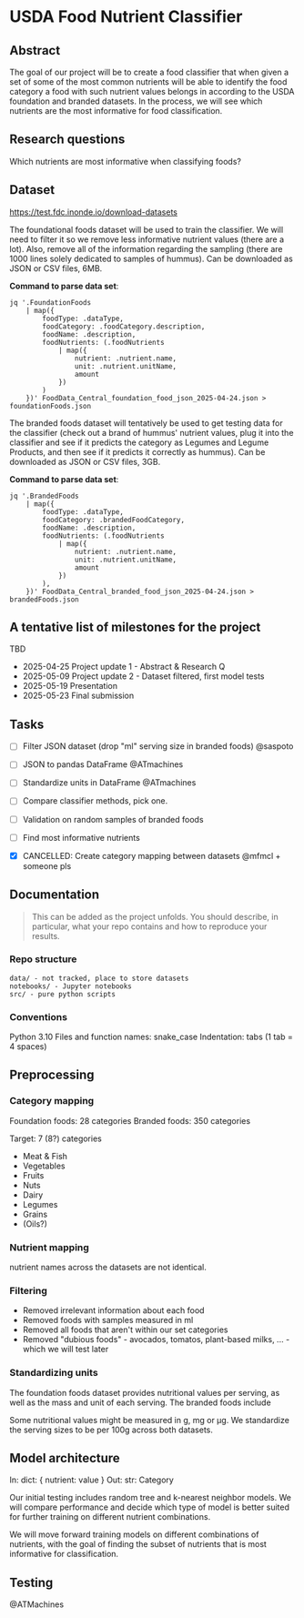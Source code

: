 # USDA Food Nutrient Classifier

## Abstract
The goal of our project will be to create a food classifier that when given a set of some of the most common nutrients will be able to identify the food category a food with such nutrient values belongs in according to the USDA foundation and branded datasets. In the process, we will see which nutrients are the most informative for food classification.

## Research questions
Which nutrients are most informative when classifying foods?

## Dataset
https://test.fdc.inonde.io/download-datasets

The foundational foods dataset will be used to train the classifier. We will need to filter it so we remove less informative nutrient values (there are a lot). Also, remove all of the information regarding the sampling (there are 1000 lines solely dedicated to samples of hummus). Can be downloaded as JSON or CSV files, 6MB.

**Command to parse data set**:
```
jq '.FoundationFoods
    | map({
        foodType: .dataType,
        foodCategory: .foodCategory.description,
        foodName: .description,
        foodNutrients: (.foodNutrients
            | map({
                nutrient: .nutrient.name,
                unit: .nutrient.unitName,
                amount
            })
        )
    })' FoodData_Central_foundation_food_json_2025-04-24.json > foundationFoods.json
```

The branded foods dataset will tentatively be used to get testing data for the classifier (check out a brand of hummus' nutrient values, plug it into the classifier and see if it predicts the category as Legumes and Legume Products, and then see if it predicts it correctly as hummus). Can be downloaded as JSON or CSV files, 3GB.

**Command to parse data set**:
```
jq '.BrandedFoods
    | map({
        foodType: .dataType,
        foodCategory: .brandedFoodCategory,
        foodName: .description,
        foodNutrients: (.foodNutrients
            | map({
                nutrient: .nutrient.name,
                unit: .nutrient.unitName,
                amount
            })
        ),
    })' FoodData_Central_branded_food_json_2025-04-24.json > brandedFoods.json
```
## A tentative list of milestones for the project
TBD

- 2025-04-25 Project update 1 - Abstract & Research Q
- 2025-05-09 Project update 2 - Dataset filtered, first model tests
- 2025-05-19 Presentation
- 2025-05-23 Final submission

## Tasks

- [ ] Filter JSON dataset (drop "ml" serving size in branded foods) @saspoto
- [ ] JSON to pandas DataFrame @ATmachines
- [ ] Standardize units in DataFrame @ATmachines
- [ ] Compare classifier methods, pick one.
- [ ] Validation on random samples of branded foods
- [ ] Find most informative nutrients
- [x] CANCELLED: Create category mapping between datasets @mfmcl + someone pls


## Documentation
> This can be added as the project unfolds. You should describe, in particular, what your repo contains and how to reproduce your results.

### Repo structure
```
data/ - not tracked, place to store datasets
notebooks/ - Jupyter notebooks
src/ - pure python scripts
```

### Conventions

Python 3.10
Files and function names: snake_case
Indentation: tabs (1 tab = 4 spaces)

## Preprocessing

### Category mapping

Foundation foods: 28 categories
Branded foods: 350 categories

Target: 7 (8?) categories
- Meat & Fish
- Vegetables
- Fruits
- Nuts
- Dairy
- Legumes
- Grains
- (Oils?)

### Nutrient mapping

nutrient names across the datasets are not identical.

### Filtering

- Removed irrelevant information about each food
- Removed foods with samples measured in ml
- Removed all foods that aren't within our set categories
- Removed "dubious foods" - avocados, tomatos, plant-based milks, ... - which we will test later

### Standardizing units

The foundation foods dataset provides nutritional values per serving, as well as the mass and unit of each serving.
The branded foods include 

Some nutritional values might be measured in g, mg or μg. We standardize the serving sizes to be per 100g across both datasets.

## Model architecture

In: dict: { nutrient: value }
Out: str: Category

Our initial testing includes random tree and k-nearest neighbor models. We will compare performance and decide which type of model is better suited for further training on different nutrient combinations.

We will move forward training models on different combinations of nutrients, with the goal of finding the subset of nutrients that is most informative for classification.

## Testing

@ATMachines